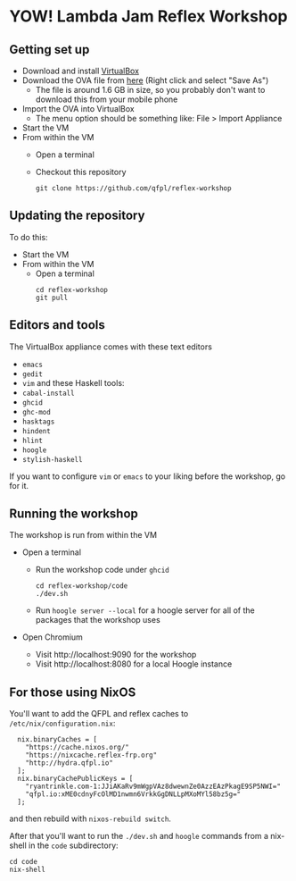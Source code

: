 # YOW! Lambda Jam Reflex Workshop

## Getting set up

- Download and install [VirtualBox](https://www.virtualbox.org/wiki/Downloads)
- Download the OVA file from [here](https://hydra.qfpl.io/job/reflex-workshop/reflex-workshop/reflex-workshop-vm/latest/download/1) (Right click and select "Save As")
  - The file is around 1.6 GB in size, so you probably don't want to download this from your mobile phone
- Import the OVA into VirtualBox
  - The menu option should be something like: File > Import Appliance
- Start the VM
- From within the VM
  - Open a terminal
  - Checkout this repository

    ```
    git clone https://github.com/qfpl/reflex-workshop
    ```

## Updating the repository

To do this:

- Start the VM
- From within the VM
  - Open a terminal
    ```
    cd reflex-workshop
    git pull
    ```

## Editors and tools

The VirtualBox appliance comes with these text editors
  - `emacs`
  - `gedit` 
  - `vim`
and these Haskell tools:
  - `cabal-install`
  - `ghcid`
  - `ghc-mod`
  - `hasktags`
  - `hindent`
  - `hlint`
  - `hoogle`
  - `stylish-haskell`

If you want to configure `vim` or `emacs` to your liking before the workshop, go for it.

## Running the workshop 

The workshop is run from within the VM

- Open a terminal
  - Run the workshop code under `ghcid`
    ```
    cd reflex-workshop/code
    ./dev.sh
    ```
  - Run `hoogle server --local` for a hoogle server for all of the packages that the workshop uses

- Open Chromium 
  - Visit http://localhost:9090 for the workshop
  - Visit http://localhost:8080 for a local Hoogle instance

## For those using NixOS

You'll want to add the QFPL and reflex caches to `/etc/nix/configuration.nix`:
```
  nix.binaryCaches = [
    "https://cache.nixos.org/"
    "https://nixcache.reflex-frp.org"
    "http://hydra.qfpl.io"
  ];
  nix.binaryCachePublicKeys = [
    "ryantrinkle.com-1:JJiAKaRv9mWgpVAz8dwewnZe0AzzEAzPkagE9SP5NWI="
    "qfpl.io:xME0cdnyFcOlMD1nwmn6VrkkGgDNLLpMXoMYl58bz5g="
  ];
```
and then rebuild with `nixos-rebuild switch`.

After that you'll want to run the `./dev.sh` and `hoogle` commands from a nix-shell in the `code` subdirectory:
```
cd code
nix-shell
```


